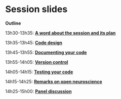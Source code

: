 # Session slides

**Outline**

13h30-13h35: [**A word about the session and its plan**](pdfs/intro.pdf)

13h35-13h45: [**Code design**]((pdfs/design.pdf))

13h45-13h55: [**Documenting your code**](pdfs/documentation.pdf)

13h55-14h05: [**Version control**](pdfs/version_control.pdf)

14h05-14h15: [**Testing your code**](pdfs/testing.pdf)

14h15-14h25: [**Remarks on open neuroscience**](pdfs/reproducibility.pdf)

14h25-15h00: [**Panel discussion**](pdfs/panel.pdf)

